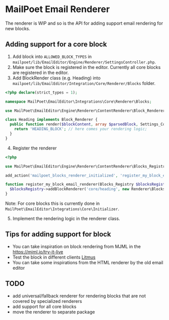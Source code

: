 # MailPoet Email Renderer

The renderer is WIP and so is the API for adding support email rendering for new blocks.

## Adding support for a core block

1. Add block into `ALLOWED_BLOCK_TYPES` in `mailpoet/lib/EmailEditor/Engine/Renderer/SettingsController.php`.
2. Make sure the block is registered in the editor. Currently all core blocks are registered in the editor.
3. Add BlockRender class (e.g. Heading) into `mailpoet/lib/EmailEditor/Integration/Core/Renderer/Blocks` folder. <br />

```php
<?php declare(strict_types = 1);

namespace MailPoet\EmailEditor\Integrations\Core\Renderer\Blocks;

use MailPoet\EmailEditor\Engine\Renderer\ContentRenderer\Block_Renderer;use MailPoet\EmailEditor\Engine\Settings_Controller;

class Heading implements Block_Renderer {
  public function render($blockContent, array $parsedBlock, Settings_Controller $settingsController): string {
    return 'HEADING_BLOCK'; // here comes your rendering logic;
  }
}
```

4. Register the renderer

```php
<?php

use MailPoet\EmailEditor\Engine\Renderer\ContentRenderer\Blocks_Registry;

add_action('mailpoet_blocks_renderer_initialized', 'register_my_block_email_renderer');

function register_my_block_email_renderer(Blocks_Registry $blocksRegistry): void {
  $blocksRegistry->addBlockRenderer('core/heading', new Renderer\Blocks\Heading());
}
```

Note: For core blocks this is currently done in `MailPoet\EmailEditor\Integrations\Core\Initializer`.

5. Implement the rendering logic in the renderer class.

## Tips for adding support for block

- You can take inspiration on block rendering from MJML in the https://mjml.io/try-it-live
- Test the block in different clients [Litmus](https://litmus.com/)
- You can take some inspirations from the HTML renderer by the old email editor

## TODO

- add universal/fallback renderer for rendering blocks that are not covered by specialized renderers
- add support for all core blocks
- move the renderer to separate package
